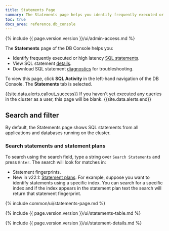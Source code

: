 ```yaml
---
title: Statements Page
summary: The Statements page helps you identify frequently executed or high latency SQL statements, view statement details, and download statement diagnostics.
toc: true
docs_area: reference.db_console
---
```


{% include {{ page.version.version }}/ui/admin-access.md %}

The **Statements** page  of the DB Console helps you:

- Identify frequently executed or high latency [SQL statements](sql-statements.html).
- View SQL statement [details](#statement-details-page).
- Download SQL statement [diagnostics](#diagnostics) for troubleshooting.

To view this page, click **SQL Activity** in the left-hand navigation of the DB Console. The **Statements** tab is selected.

{{site.data.alerts.callout_success}}
If you haven't yet executed any queries in the cluster as a user, this page will be blank.
{{site.data.alerts.end}}

## Search and filter

By default, the Statements page shows SQL statements from all applications and databases running on the cluster.

### Search statements and statement plans

To search using the search field, type a string over `Search Statements` and press `Enter`. The search will look for matches in:

- Statement fingerprints.
- <span class="version-tag">New in v22.1:</span> [Statement plans](#explain-plans). For example, suppose you want to identify statements using a specific index. You can search for a specific index and if the index appears in the statement plan text the search will return that statement fingerprint.

{% include common/ui/statements-page.md %}

{% include {{ page.version.version }}/ui/statements-table.md %}

{% include {{ page.version.version }}/ui/statement-details.md %}
